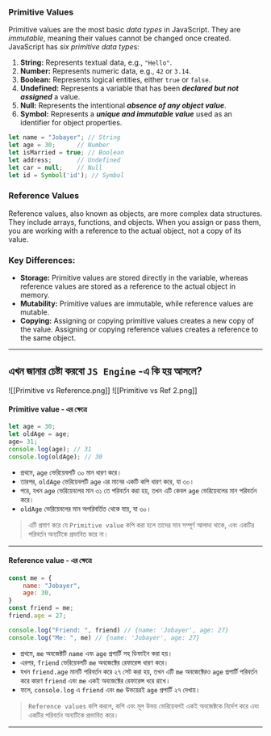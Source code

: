 ### Primitive Values
Primitive values are the most basic *data types* in JavaScript. They are *immutable*, meaning their values cannot be changed once created. JavaScript has *six primitive data type*s:
1. **String:** Represents textual data, e.g., `"Hello"`.
2. **Number:** Represents numeric data, e.g., `42` or `3.14`.
3. **Boolean:** Represents logical entities, either `true` or `false`.
4. **Undefined:** Represents a variable that has been ***declared but not assigned*** a value.
5. **Null:** Represents the intentional ***absence of any object value***.
6. **Symbol:** Represents a ***unique and immutable value*** used as an identifier for object properties.
```javascript
let name = "Jobayer"; // String
let age = 30;      // Number
let isMarried = true; // Boolean
let address;       // Undefined
let car = null;    // Null
let id = Symbol('id'); // Symbol
```

### Reference Values
Reference values, also known as objects, are more complex data structures. They include arrays, functions, and objects. When you assign or pass them, you are working with a reference to the actual object, not a copy of its value.

### Key Differences:
- **Storage:** Primitive values are stored directly in the variable, whereas reference values are stored as a reference to the actual object in memory.
- **Mutability:** Primitive values are immutable, while reference values are mutable.
- **Copying:** Assigning or copying primitive values creates a new copy of the value. Assigning or copying reference values creates a reference to the same object.

---

## এখন জানার চেষ্টা করবো `JS Engine` -এ কি হয় আসলে?
![[Primitive vs Reference.png]]
![[Primitive vs Ref 2.png]]

#### Primitive value - এর ক্ষেত্রে
```javascript
let age = 30;
let oldAge = age;
age= 31;
console.log(age); // 31
console.log(oldAge); // 30
```
- প্রথমে, `age` ভেরিয়েবলটি ৩০ মান ধারণ করে।
- তারপর, `oldAge` ভেরিয়েবলটি `age` এর মানের একটি কপি ধারণ করে, যা ৩০।
- পরে, যখন `age` ভেরিয়েবলের মান ৩১ তে পরিবর্তন করা হয়, তখন এটি কেবল `age` ভেরিয়েবলের মান পরিবর্তন করে।
- `oldAge` ভেরিয়েবলের মান অপরিবর্তিত থেকে যায়, যা ৩০।

>এটি প্রমাণ করে যে `Primitive value` কপি করা হলে তাদের মান সম্পূর্ণ আলাদা থাকে, এবং একটির পরিবর্তন অন্যটিকে প্রভাবিত করে না।

---
#### Reference value - এর ক্ষেত্রে
```javascript
const me = {
    name: "Jobayer",
    age: 30,
}
const friend = me;
friend.age = 27;

console.log("Friend: ", friend) // {name: 'Jobayer', age: 27}
console.log("Me: ", me) // {name: 'Jobayer', age: 27}
```
- প্রথমে, `me` অবজেক্টটি `name` এবং `age` প্রপার্টি সহ ডিফাইন করা হয়।
- এরপর, `friend` ভেরিয়েবলটি `me` অবজেক্টের রেফারেন্স ধারণ করে।
- যখন `friend.age` মানটি পরিবর্তন করে ২৭ সেট করা হয়, তখন এটি `me` অবজেক্টেরও `age` প্রপার্টি পরিবর্তন করে কারণ `friend` এবং `me` একই অবজেক্টের রেফারেন্স ধরে রাখে।
- ফলে, `console.log` এ `friend` এবং `me` উভয়েরই `age` প্রপার্টি ২৭ দেখায়।

> `Reference values` কপি করলে, কপি এবং মূল উভয় ভেরিয়েবলই একই অবজেক্টকে নির্দেশ করে এবং একটির পরিবর্তন অন্যটিকে প্রভাবিত করে।

---


